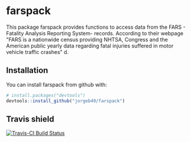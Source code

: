 # farspack

This package farspack provides functions to access data from the FARS - Fatality Analysis Reporting System- records. According to their webpage "FARS is a nationwide census providing NHTSA, Congress and the American public yearly data regarding fatal injuries suffered in motor vehicle traffic crashes" d.


## Installation

You can install farspack from github with:


``` r
# install.packages("devtools")
devtools::install_github("jorgeb49/farspack")
```
## Travis shield
[![Travis-CI Build Status](https://travis-ci.org/jorgeb49/farspack.svg?branch=master)](https://travis-ci.org/jorgeb49/farspack)
